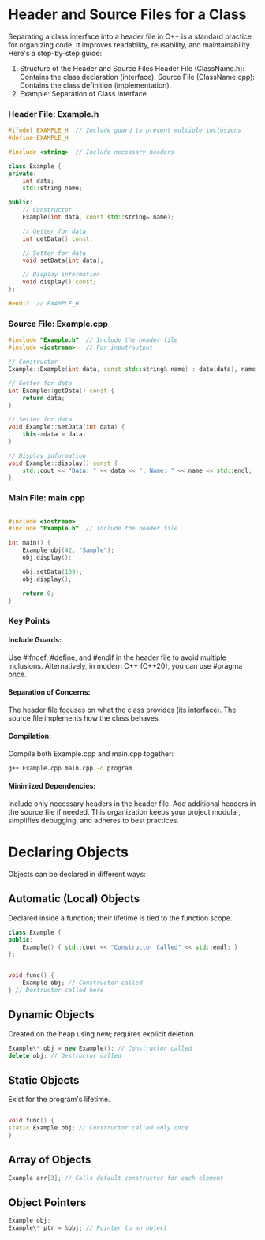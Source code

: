 # Header and Source Files for a Class

Separating a class interface into a header file in C++ is a standard practice for organizing code. It improves readability, reusability, and maintainability. Here's a step-by-step guide:

1. Structure of the Header and Source Files
   Header File (ClassName.h): Contains the class declaration (interface).
   Source File (ClassName.cpp): Contains the class definition (implementation).
2. Example: Separation of Class Interface

### Header File: Example.h

```cpp
#ifndef EXAMPLE_H  // Include guard to prevent multiple inclusions
#define EXAMPLE_H

#include <string>  // Include necessary headers

class Example {
private:
    int data;
    std::string name;

public:
    // Constructor
    Example(int data, const std::string& name);

    // Getter for data
    int getData() const;

    // Setter for data
    void setData(int data);

    // Display information
    void display() const;
};

#endif  // EXAMPLE_H

```

### Source File: Example.cpp

```cpp
#include "Example.h"  // Include the header file
#include <iostream>   // For input/output

// Constructor
Example::Example(int data, const std::string& name) : data(data), name(name) {}

// Getter for data
int Example::getData() const {
    return data;
}

// Setter for data
void Example::setData(int data) {
    this->data = data;
}

// Display information
void Example::display() const {
    std::cout << "Data: " << data << ", Name: " << name << std::endl;
}


```

### Main File: main.cpp

```cpp

#include <iostream>
#include "Example.h"  // Include the header file

int main() {
    Example obj(42, "Sample");
    obj.display();

    obj.setData(100);
    obj.display();

    return 0;
}
```

### Key Points

#### Include Guards:

Use #ifndef, #define, and #endif in the header file to avoid multiple inclusions.
Alternatively, in modern C++ (C++20), you can use #pragma once.

#### Separation of Concerns:

The header file focuses on what the class provides (its interface).
The source file implements how the class behaves.

#### Compilation:

Compile both Example.cpp and main.cpp together:

```bash
g++ Example.cpp main.cpp -o program
```

#### Minimized Dependencies:

Include only necessary headers in the header file.
Add additional headers in the source file if needed.
This organization keeps your project modular, simplifies debugging, and adheres to best practices.

# Declaring Objects

Objects can be declared in different ways:

## Automatic (Local) Objects

Declared inside a function; their lifetime is tied to the function scope.

```cpp
class Example {
public:
    Example() { std::cout << "Constructor Called" << std::endl; }
};


void func() {
    Example obj; // Constructor called
} // Destructor called here

```

## Dynamic Objects

Created on the heap using new; requires explicit deletion.

```c++
Example\* obj = new Example(); // Constructor called
delete obj; // Destructor called

```

## Static Objects

Exist for the program's lifetime.

```c++

void func() {
static Example obj; // Constructor called only once
}

```

## Array of Objects

```c++
Example arr[3]; // Calls default constructor for each element
```

## Object Pointers

```c++
Example obj;
Example\* ptr = &obj; // Pointer to an object
```
